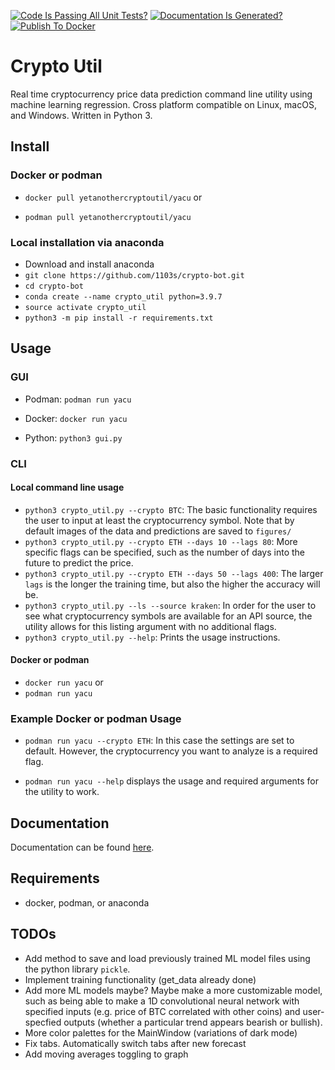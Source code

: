 [![Code Is Passing All Unit Tests?](https://github.com/1103s/crypto-bot/actions/workflows/python-app.yml/badge.svg)](https://github.com/1103s/crypto-bot/actions/workflows/python-app.yml) [![Documentation Is Generated?](https://github.com/1103s/crypto-bot/actions/workflows/gh-pages.yml/badge.svg)](https://github.com/1103s/crypto-bot/actions/workflows/gh-pages.yml) [![Publish To Docker](https://github.com/1103s/crypto-bot/actions/workflows/publish.yml/badge.svg)](https://github.com/1103s/crypto-bot/actions/workflows/publish.yml)

# Crypto Util

Real time cryptocurrency price data prediction command line utility using machine learning regression. Cross platform compatible on Linux, macOS, and Windows. Written in Python 3. 

## Install

### Docker or podman


- `docker pull yetanothercryptoutil/yacu` or

- `podman pull yetanothercryptoutil/yacu`


### Local installation via anaconda
- Download and install anaconda
- `git clone https://github.com/1103s/crypto-bot.git`
- `cd crypto-bot`
- `conda create --name crypto_util python=3.9.7`
- `source activate crypto_util`
- `python3 -m pip install -r requirements.txt`

## Usage

### GUI

- Podman: `podman run yacu`

- Docker: `docker run yacu`

- Python: `python3 gui.py`

### CLI

#### Local command line usage

- `python3 crypto_util.py --crypto BTC`: The basic functionality requires the user to input at least the cryptocurrency symbol. Note that by default images of the data and predictions are saved to `figures/`
- `python3 crypto_util.py --crypto ETH --days 10 --lags 80`: More specific flags can be specified, such as the number of days into the future to predict the price.
- `python3 crypto_util.py --crypto ETH --days 50 --lags 400`: The larger `lags` is the longer the training time, but also the higher the accuracy will be. 
- `python3 crypto_util.py --ls --source kraken`: In order for the user to see what cryptocurrency symbols are available for an API source, the utility allows for this listing argument with no additional flags. 
- `python3 crypto_util.py --help`: Prints the usage instructions. 

#### Docker or podman

- `docker run yacu` or
- `podman run yacu`

### Example Docker or podman Usage
- `podman run yacu --crypto ETH`: In this case the settings are set to default. However, the cryptocurrency you want to analyze is a required flag. 

- `podman run yacu --help` displays the usage and required arguments for the utility to work. 

## Documentation

Documentation can be found [here](https://1103s.github.io/crypto-bot/).

## Requirements

- docker, podman, or anaconda

## TODOs

- Add method to save and load previously trained ML model files using the python library `pickle`.
- Implement training functionality (get_data already done)
- Add more ML models maybe? Maybe make a more customizable model, such as being able to make a 1D
  convolutional neural network with specified inputs (e.g. price of BTC correlated with other coins)
  and user-specfied outputs (whether a particular trend appears bearish or bullish). 
- More color palettes for the MainWindow (variations of dark mode)
- Fix tabs. Automatically switch tabs after new forecast
- Add moving averages toggling to graph
